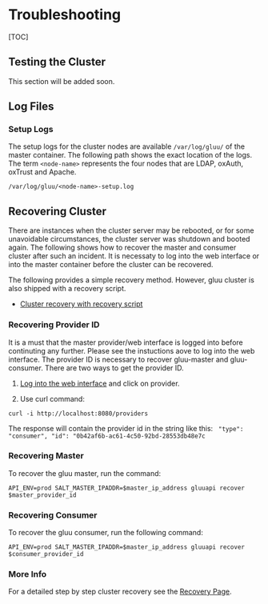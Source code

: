 # Troubleshooting
[TOC]

## Testing the Cluster
This section will be added soon.

## Log Files
### Setup Logs
The setup logs for the cluster nodes are available `/var/log/gluu/` of the master container. The following path shows the exact location of the logs. The term `<node-name>` represents the four nodes that are LDAP, oxAuth, oxTrust and Apache.

`/var/log/gluu/<node-name>-setup.log`

## Recovering Cluster
There are instances when the cluster server may be rebooted, or for some unavoidable circumstances, the cluster server was shutdown and booted again. The following shows how to recover the master and consumer cluster after such an incident.
It is necessaty to log into the web interface or into the master container before the cluster can be recovered.

The following provides a simple recovery method. However, gluu cluster is also shipped with a recovery script. 

* [Cluster recovery with recovery script](http://www.gluu.org/docs-cluster/admin-guide/recovery/)
### Recovering Provider ID
It is a must that the master provider/web interface is logged into before continuting any further. Please see the instuctions aove to log into the web interface. The provider ID is necessary to recover gluu-master and gluu-consumer. There are two ways to get the provider ID.

1. [Log into the web interface](http://www.gluu.org/docs-cluster/admin-guide/webui/) and click on provider.

2. Use curl command:
```
curl -i http://localhost:8080/providers
```

The response will contain the provider id in the string like this:
` "type": "consumer", "id": "0b42af6b-ac61-4c50-92bd-28553db48e7c`

### Recovering Master
To recover the gluu master, run the command:

`API_ENV=prod SALT_MASTER_IPADDR=$master_ip_address gluuapi recover $master_provider_id`

### Recovering Consumer
To recover the gluu consumer, run the following command:

`API_ENV=prod SALT_MASTER_IPADDR=$master_ip_address gluuapi recover $consumer_provider_id`

### More Info

For a detailed step by step cluster recovery see the [Recovery Page](http://www.gluu.org/docs-cluster/admin-guide/recovery/).
